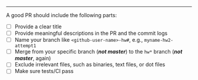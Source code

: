 
<!-- Please fill the following checkboxes -->
---
A good PR should include the following parts:

- [ ] Provide a clear title
- [ ] Provide meaningful descriptions in the PR and the commit logs
- [ ] Name your branch like ``<github-user-name>-hw#``, e.g., ``myname-hw2-attempt1``
- [ ] Merge from your specific branch (***not master***) to the `hw*` branch (***not master***, again)
- [ ] Exclude irrelevant files, such as binaries, text files, or dot files
- [ ] Make sure tests/CI pass
